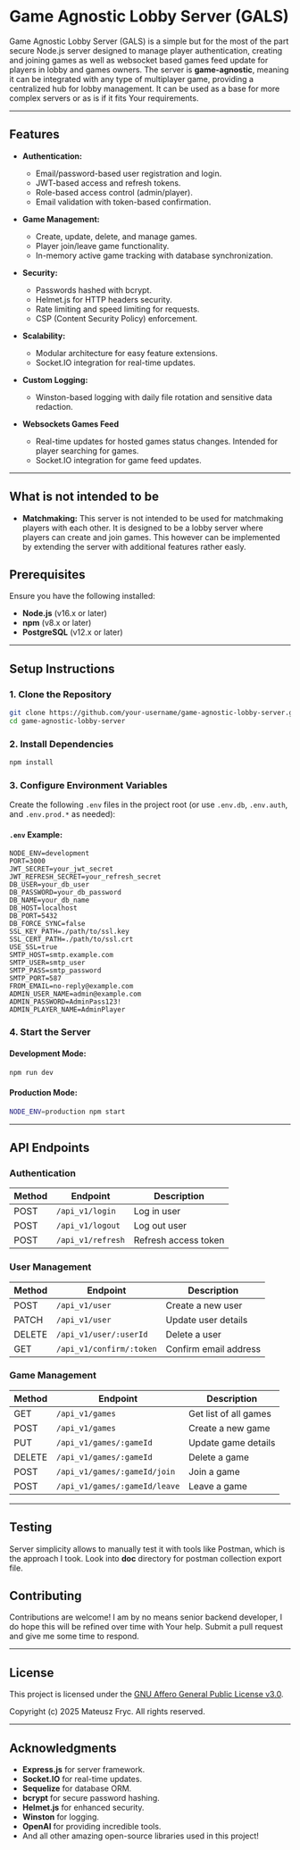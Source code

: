# Game Agnostic Lobby Server (GALS)

Game Agnostic Lobby Server (GALS) is a simple but for the most of the part secure Node.js server designed to manage player authentication, creating and joining games as well as websocket based games feed update for players in lobby and games owners. The server is **game-agnostic**, meaning it can be integrated with any type of multiplayer game, providing a centralized hub for lobby management. It can be used as a base for more complex servers or as is if it fits Your requirements.

---

## Features

- **Authentication:**

  - Email/password-based user registration and login.
  - JWT-based access and refresh tokens.
  - Role-based access control (admin/player).
  - Email validation with token-based confirmation.

- **Game Management:**

  - Create, update, delete, and manage games.
  - Player join/leave game functionality.
  - In-memory active game tracking with database synchronization.

- **Security:**

  - Passwords hashed with bcrypt.
  - Helmet.js for HTTP headers security.
  - Rate limiting and speed limiting for requests.
  - CSP (Content Security Policy) enforcement.

- **Scalability:**

  - Modular architecture for easy feature extensions.
  - Socket.IO integration for real-time updates.

- **Custom Logging:**

  - Winston-based logging with daily file rotation and sensitive data redaction.

- **Websockets Games Feed**

  - Real-time updates for hosted games status changes. Intended for player searching for games.
  - Socket.IO integration for game feed updates.

---

## What is not intended to be

- **Matchmaking:** This server is not intended to be used for matchmaking players with each other. It is designed to be a lobby server where players can create and join games. This however can be implemented by extending the server with additional features rather easly.

## Prerequisites

Ensure you have the following installed:

- **Node.js** (v16.x or later)
- **npm** (v8.x or later)
- **PostgreSQL** (v12.x or later)

---

## Setup Instructions

### 1. Clone the Repository

```bash
git clone https://github.com/your-username/game-agnostic-lobby-server.git
cd game-agnostic-lobby-server
```

### 2. Install Dependencies

```bash
npm install
```

### 3. Configure Environment Variables

Create the following `.env` files in the project root (or use `.env.db`, `.env.auth`, and `.env.prod.*` as needed):

#### `.env` Example:

```env
NODE_ENV=development
PORT=3000
JWT_SECRET=your_jwt_secret
JWT_REFRESH_SECRET=your_refresh_secret
DB_USER=your_db_user
DB_PASSWORD=your_db_password
DB_NAME=your_db_name
DB_HOST=localhost
DB_PORT=5432
DB_FORCE_SYNC=false
SSL_KEY_PATH=./path/to/ssl.key
SSL_CERT_PATH=./path/to/ssl.crt
USE_SSL=true
SMTP_HOST=smtp.example.com
SMTP_USER=smtp_user
SMTP_PASS=smtp_password
SMTP_PORT=587
FROM_EMAIL=no-reply@example.com
ADMIN_USER_NAME=admin@example.com
ADMIN_PASSWORD=AdminPass123!
ADMIN_PLAYER_NAME=AdminPlayer
```

### 4. Start the Server

#### Development Mode:

```bash
npm run dev
```

#### Production Mode:

```bash
NODE_ENV=production npm start
```

---

## API Endpoints

### **Authentication**

| Method | Endpoint          | Description          |
| ------ | ----------------- | -------------------- |
| POST   | `/api_v1/login`   | Log in user          |
| POST   | `/api_v1/logout`  | Log out user         |
| POST   | `/api_v1/refresh` | Refresh access token |

### **User Management**

| Method | Endpoint                 | Description           |
| ------ | ------------------------ | --------------------- |
| POST   | `/api_v1/user`           | Create a new user     |
| PATCH  | `/api_v1/user`           | Update user details   |
| DELETE | `/api_v1/user/:userId`   | Delete a user         |
| GET    | `/api_v1/confirm/:token` | Confirm email address |

### **Game Management**

| Method | Endpoint                      | Description           |
| ------ | ----------------------------- | --------------------- |
| GET    | `/api_v1/games`               | Get list of all games |
| POST   | `/api_v1/games`               | Create a new game     |
| PUT    | `/api_v1/games/:gameId`       | Update game details   |
| DELETE | `/api_v1/games/:gameId`       | Delete a game         |
| POST   | `/api_v1/games/:gameId/join`  | Join a game           |
| POST   | `/api_v1/games/:gameId/leave` | Leave a game          |

---

## Testing

Server simplicity allows to manually test it with tools like Postman, which is the approach I took. Look into **doc** directory for postman collection export file.

## Contributing

Contributions are welcome! I am by no means senior backend developer, I do hope this will be refined over time with Your help. Submit a pull request and give me some time to respond.

---

## License

This project is licensed under the [GNU Affero General Public License v3.0](https://www.gnu.org/licenses/agpl-3.0.html).

Copyright (c) 2025 Mateusz Fryc. All rights reserved.

---

## Acknowledgments

- **Express.js** for server framework.
- **Socket.IO** for real-time updates.
- **Sequelize** for database ORM.
- **bcrypt** for secure password hashing.
- **Helmet.js** for enhanced security.
- **Winston** for logging.
- **OpenAI** for providing incredible tools.
- And all other amazing open-source libraries used in this project!
